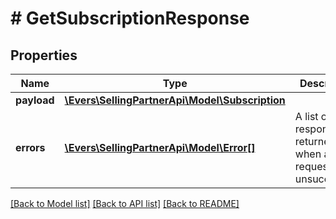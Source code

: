 # # GetSubscriptionResponse

## Properties

Name | Type | Description | Notes
------------ | ------------- | ------------- | -------------
**payload** | [**\Evers\SellingPartnerApi\Model\Subscription**](Subscription.md) |  | [optional]
**errors** | [**\Evers\SellingPartnerApi\Model\Error[]**](Error.md) | A list of error responses returned when a request is unsuccessful. | [optional]

[[Back to Model list]](../../README.md#models) [[Back to API list]](../../README.md#endpoints) [[Back to README]](../../README.md)

